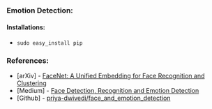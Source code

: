 ### Emotion Detection:



#### Installations: 

- `sudo easy_install pip`


### References: 

- [arXiv] - [FaceNet: A Unified Embedding for Face Recognition and Clustering](https://arxiv.org/abs/1503.03832)
- [Medium] - [Face Detection, Recognition and Emotion Detection](https://towardsdatascience.com/face-detection-recognition-and-emotion-detection-in-8-lines-of-code-b2ce32d4d5de)
- [Github] - [priya-dwivedi/face_and_emotion_detection](https://github.com/priya-dwivedi/face_and_emotion_detection)
